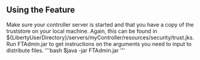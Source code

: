 ## Using the Feature

Make sure your controller server is started and that you have a copy of the truststore on your local machine. Again, this can be found in ${LibertyUserDirectory}/servers/myController/resources/security/trust.jks. Run FTAdmin.jar to get instructions on the arguments you need to input to distribute files.
'''bash
$java -jar FTAdmin.jar 
'''   